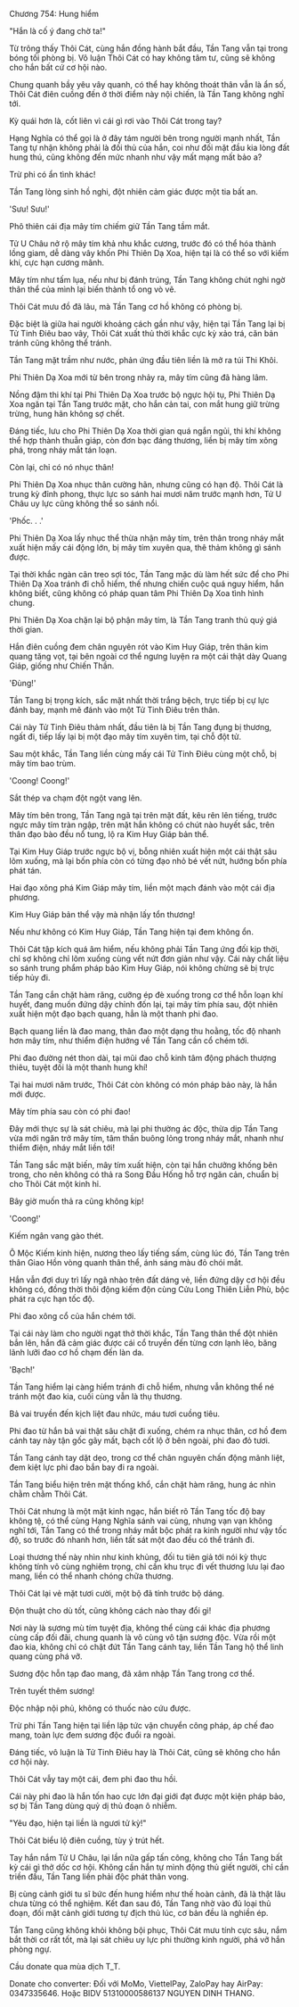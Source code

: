 




Chương 754: Hung hiểm


"Hắn là cố ý đang chờ ta!"

Từ trông thấy Thôi Cát, cùng hắn đồng hành bắt đầu, Tần Tang vẫn tại trong bóng tối phòng bị. Vô luận Thôi Cát có hay không tâm tư, cũng sẽ không cho hắn bất cứ cơ hội nào.

Chung quanh bầy yêu vây quanh, có thể hay không thoát thân vẫn là ẩn số, Thôi Cát điên cuồng đến ở thời điểm này nội chiến, là Tần Tang không nghĩ tới.

Kỳ quái hơn là, cốt liên vì cái gì rơi vào Thôi Cát trong tay?

Hạng Nghĩa có thể gọi là ở đây tám người bên trong người mạnh nhất, Tần Tang tự nhận không phải là đối thủ của hắn, coi như đối mặt đầu kia lòng đất hung thú, cũng không đến mức nhanh như vậy mất mạng mất bảo a?

Trừ phi có ẩn tình khác!

Tần Tang lòng sinh hồ nghi, đột nhiên cảm giác được một tia bất an.

'Sưu! Sưu!'

Phô thiên cái địa mây tím chiếm giữ Tần Tang tầm mắt.

Tử U Châu nở rộ mây tím khả nhu khắc cương, trước đó có thể hóa thành lồng giam, dễ dàng vây khốn Phi Thiên Dạ Xoa, hiện tại là có thể so với kiếm khí, cực hạn cương mãnh.

Mây tím như tấm lụa, nếu như bị đánh trúng, Tần Tang không chút nghi ngờ thân thể của mình lại biến thành tổ ong vò vẽ.

Thôi Cát mưu đồ đã lâu, mà Tần Tang cơ hồ không có phòng bị.

Đặc biệt là giữa hai người khoảng cách gần như vậy, hiện tại Tần Tang lại bị Tử Tinh Điêu bao vây, Thôi Cát xuất thủ thời khắc cực kỳ xảo trá, căn bản tránh cũng không thể tránh.

Tần Tang mặt trầm như nước, phản ứng đầu tiên liền là mở ra túi Thi Khôi.

Phi Thiên Dạ Xoa mới từ bên trong nhảy ra, mây tím cũng đã hàng lâm.

Nồng đậm thi khí tại Phi Thiên Dạ Xoa trước bộ ngực hội tụ, Phi Thiên Dạ Xoa ngăn tại Tần Tang trước mặt, cho hắn cản tai, con mắt hung giữ trừng trừng, hung hãn không sợ chết.

Đáng tiếc, lưu cho Phi Thiên Dạ Xoa thời gian quá ngắn ngủi, thi khí không thể hợp thành thuẫn giáp, còn đơn bạc đáng thương, liền bị mây tím xông phá, trong nháy mắt tán loạn.

Còn lại, chỉ có nó nhục thân!

Phi Thiên Dạ Xoa nhục thân cường hãn, nhưng cũng có hạn độ. Thôi Cát là trung kỳ đỉnh phong, thực lực so sánh hai mươi năm trước mạnh hơn, Tử U Châu uy lực cũng không thể so sánh nổi.

'Phốc. . .'

Phi Thiên Dạ Xoa lấy nhục thể thừa nhận mây tím, trên thân trong nháy mắt xuất hiện mấy cái động lớn, bị mây tím xuyên qua, thê thảm không gì sánh được.

Tại thời khắc ngàn cân treo sợi tóc, Tần Tang mặc dù làm hết sức để cho Phi Thiên Dạ Xoa tránh đi chỗ hiểm, thế nhưng chiến cuộc quá nguy hiểm, hắn không biết, cũng không có pháp quan tâm Phi Thiên Dạ Xoa tình hình chung.

Phi Thiên Dạ Xoa chặn lại bộ phận mây tím, là Tần Tang tranh thủ quý giá thời gian.

Hắn điên cuồng đem chân nguyên rót vào Kim Huy Giáp, trên thân kim quang tăng vọt, tại bên ngoài cơ thể ngưng luyện ra một cái thật dày Quang Giáp, giống như Chiến Thần.

'Đùng!'

Tần Tang bị trọng kích, sắc mặt nhất thời trắng bệch, trực tiếp bị cự lực đánh bay, mạnh mẽ đánh vào một Tử Tinh Điêu trên thân.

Cái này Tử Tinh Điêu thảm nhất, đầu tiên là bị Tần Tang đụng bị thương, ngất đi, tiếp lấy lại bị một đạo mây tím xuyên tim, tại chỗ đột tử.

Sau một khắc, Tần Tang liền cùng mấy cái Tử Tinh Điêu cùng một chỗ, bị mây tím bao trùm.

'Coong! Coong!'

Sắt thép va chạm đột ngột vang lên.

Mây tím bên trong, Tần Tang ngã tại trên mặt đất, kêu rên lên tiếng, trước ngực mây tím tràn ngập, trên mặt hắn không có chút nào huyết sắc, trên thân đạo bào đều nổ tung, lộ ra Kim Huy Giáp bản thể.

Tại Kim Huy Giáp trước ngực bộ vị, bỗng nhiên xuất hiện một cái thật sâu lõm xuống, mà lại bốn phía còn có từng đạo nhỏ bé vết nứt, hướng bốn phía phát tán.

Hai đạo xông phá Kim Giáp mây tím, liền một mạch đánh vào một cái địa phương.

Kim Huy Giáp bản thể vậy mà nhận lấy tổn thương!

Nếu như không có Kim Huy Giáp, Tần Tang hiện tại đem không ổn.

Thôi Cát tập kích quá âm hiểm, nếu không phải Tần Tang ứng đối kịp thời, chỉ sợ không chỉ lõm xuống cùng vết nứt đơn giản như vậy. Cái này chất liệu so sánh trung phẩm pháp bảo Kim Huy Giáp, nói không chừng sẽ bị trực tiếp hủy đi.

Tần Tang cắn chặt hàm răng, cưỡng ép đè xuống trong cơ thể hỗn loạn khí huyết, đang muốn đứng dậy chỉnh đốn lại, tại mây tím phía sau, đột nhiên xuất hiện một đạo bạch quang, hẳn là một thanh phi đao.

Bạch quang liền là đao mang, thân đao một dạng thu hoằng, tốc độ nhanh hơn mây tím, như thiểm điện hướng về Tần Tang cần cổ chém tới.

Phi đao đường nét thon dài, tại mũi đao chỗ kinh tâm động phách thượng thiêu, tuyệt đối là một thanh hung khí!

Tại hai mươi năm trước, Thôi Cát còn không có món pháp bảo này, là hắn mới được.

Mây tím phía sau còn có phi đao!

Đây mới thực sự là sát chiêu, mà lại phi thường ác độc, thừa dịp Tần Tang vừa mới ngăn trở mây tím, tâm thần buông lỏng trong nháy mắt, nhanh như thiểm điện, nháy mắt liền tới!

Tần Tang sắc mặt biến, mây tím xuất hiện, còn tại hắn chưởng khống bên trong, cho nên không có thả ra Song Đầu Hống hỗ trợ ngăn cản, chuẩn bị cho Thôi Cát một kinh hỉ.

Bây giờ muốn thả ra cũng không kịp!

'Coong!'

Kiếm ngân vang gào thét.

Ô Mộc Kiếm kinh hiện, nương theo lấy tiếng sấm, cùng lúc đó, Tần Tang trên thân Giao Hồn vòng quanh thân thể, ánh sáng màu đỏ chói mắt.

Hắn vẫn đợi duy trì lấy ngã nhào trên đất dáng vẻ, liền đứng dậy cơ hội đều không có, đồng thời thôi động kiếm độn cùng Cửu Long Thiên Liễn Phù, bộc phát ra cực hạn tốc độ.

Phi đao xông cổ của hắn chém tới.

Tại cái này làm cho người ngạt thở thời khắc, Tần Tang thân thể đột nhiên bắn lên, hắn đã cảm giác được cái cổ truyền đến từng cơn lạnh lẽo, băng lãnh lưỡi đao cơ hồ chạm đến làn da.

'Bạch!'

Tần Tang hiểm lại càng hiểm tránh đi chỗ hiểm, nhưng vẫn không thể né tránh một đao kia, cuối cùng vẫn là thụ thương.

Bả vai truyền đến kịch liệt đau nhức, máu tươi cuồng tiêu.

Phi đao từ hắn bả vai thật sâu chặt đi xuống, chém ra nhục thân, cơ hồ đem cánh tay này tận gốc gãy mất, bạch cốt lộ ở bên ngoài, phi đao đỏ tươi.

Tần Tang cánh tay dặt dẹo, trong cơ thể chân nguyên chấn động mãnh liệt, đem kiệt lực phi đao bắn bay đi ra ngoài.

Tần Tang biểu hiện trên mặt thống khổ, cắn chặt hàm răng, hung ác nhìn chằm chằm Thôi Cát.

Thôi Cát nhưng là một mặt kinh ngạc, hắn biết rõ Tần Tang tốc độ bay không tệ, có thể cùng Hạng Nghĩa sánh vai cùng, nhưng vạn vạn không nghĩ tới, Tần Tang có thể trong nháy mắt bộc phát ra kinh người như vậy tốc độ, so trước đó nhanh hơn, liền tất sát một đao đều có thể tránh đi.

Loại thương thế này nhìn như kinh khủng, đối tu tiên giả tới nói kỳ thực không tính vô cùng nghiêm trọng, chỉ cần khu trục đi vết thương lưu lại đao mang, liền có thể nhanh chóng chữa thương.

Thôi Cát lại vẻ mặt tươi cười, một bộ đã tính trước bộ dáng.

Độn thuật cho dù tốt, cũng không cách nào thay đổi gì!

Nơi này là sương mù tím tuyệt địa, không thể cùng cái khác địa phương cùng cấp đối đãi, chung quanh là vô cùng vô tận sương độc. Vừa rồi một đao kia, không chỉ có chặt đứt Tần Tang cánh tay, liền Tần Tang hộ thể linh quang cùng phá vỡ.

Sương độc hỗn tạp đao mang, đã xâm nhập Tần Tang trong cơ thể.

Trên tuyết thêm sương!

Độc nhập nội phủ, không có thuốc nào cứu được.

Trừ phi Tần Tang hiện tại liền lập tức vận chuyển công pháp, áp chế đao mang, toàn lực đem sương độc đuổi ra ngoài.

Đáng tiếc, vô luận là Tử Tinh Điêu hay là Thôi Cát, cũng sẽ không cho hắn cơ hội này.

Thôi Cát vẫy tay một cái, đem phi đao thu hồi.

Cái này phi đao là hắn tốn hao cực lớn đại giới đạt được một kiện pháp bảo, sợ bị Tần Tang dùng quỷ dị thủ đoạn ô nhiễm.

"Yêu đạo, hiện tại liền là ngươi tử kỳ!"

Thôi Cát biểu lộ điên cuồng, tùy ý trút hết.

Tay hắn nắm Tử U Châu, lại lần nữa gấp tấn công, không cho Tần Tang bất kỳ cái gì thở dốc cơ hội. Không cần hắn tự mình động thủ giết người, chỉ cần triền đấu, Tần Tang liền phải độc phát thân vong.

Bị cùng cảnh giới tu sĩ bức đến hung hiểm như thế hoàn cảnh, đã là thật lâu chưa từng có thể nghiệm. Kết đan sau đó, Tần Tang nhờ vào đủ loại thủ đoạn, đối mặt cảnh giới tương tự địch thủ lúc, cơ bản đều là nghiền ép.

Tần Tang cũng không khỏi không bội phục, Thôi Cát mưu tính cực sâu, nắm bắt thời cơ rất tốt, mà lại sát chiêu uy lực phi thường kinh người, phá vỡ hắn phòng ngự.

Cầu donate qua mùa dịch T_T.

Donate cho converter: Đối với MoMo, ViettelPay, ZaloPay hay AirPay: 0347335646. Hoặc BIDV 51310000586137 NGUYEN DINH THANG.




